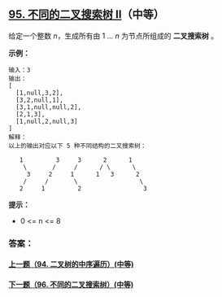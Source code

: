 ## [95. 不同的二叉搜索树 II](https://leetcode-cn.com/problems/unique-binary-search-trees-ii/)（中等）

给定一个整数 *n*，生成所有由 1 ... *n* 为节点所组成的 **二叉搜索树** 。

 **示例：**

```
输入：3
输出：
[
  [1,null,3,2],
  [3,2,null,1],
  [3,1,null,null,2],
  [2,1,3],
  [1,null,2,null,3]
]
解释：
以上的输出对应以下 5 种不同结构的二叉搜索树：

   1         3     3      2      1
    \       /     /      / \      \
     3     2     1      1   3      2
    /     /       \                 \
   2     1         2                 3
```

**提示：**

- 0 <= n <= 8



### 答案：



#### [上一题（94. 二叉树的中序遍历）(中等)](https://github.com/sdwwld/leetCode/blob/master/src/main/java/com/wld/java/leetcode/leetCode0094.md)

#### [下一题（96. 不同的二叉搜索树）(中等)](https://github.com/sdwwld/leetCode/blob/master/src/main/java/com/wld/java/leetcode/leetCode0096.md)